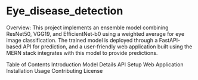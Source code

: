 # Eye_disease_detection
Overview:
This project implements an ensemble model combining ResNet50, VGG19, and EfficientNet-b0 using a weighted average for eye image classification. The trained model is deployed through a FastAPI-based API for prediction, and a user-friendly web application built using the MERN stack integrates with this model to provide predictions.

Table of Contents
Introduction
Model Details
API Setup
Web Application
Installation
Usage
Contributing
License
